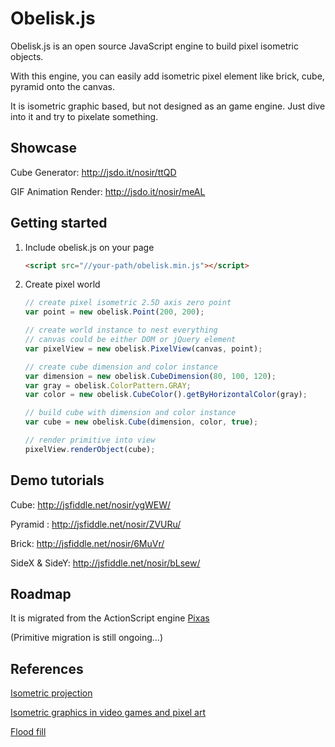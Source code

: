 # Obelisk.js

Obelisk.js is an open source JavaScript engine to build pixel isometric objects.

With this engine, you can easily add isometric pixel element like brick, cube, pyramid onto the canvas.

It is isometric graphic based, but not designed as an game engine. Just dive into it and try to pixelate something.

## Showcase

Cube Generator: http://jsdo.it/nosir/ttQD

GIF Animation Render: http://jsdo.it/nosir/meAL

## Getting started

1. Include obelisk.js on your page

    ```html
    <script src="//your-path/obelisk.min.js"></script>
    ```

2. Create pixel world

    ```javascript
    // create pixel isometric 2.5D axis zero point
    var point = new obelisk.Point(200, 200);

    // create world instance to nest everything
    // canvas could be either DOM or jQuery element
    var pixelView = new obelisk.PixelView(canvas, point);

    // create cube dimension and color instance
    var dimension = new obelisk.CubeDimension(80, 100, 120);
    var gray = obelisk.ColorPattern.GRAY;
    var color = new obelisk.CubeColor().getByHorizontalColor(gray);

    // build cube with dimension and color instance
    var cube = new obelisk.Cube(dimension, color, true);

    // render primitive into view
    pixelView.renderObject(cube);
    ```

## Demo tutorials

Cube: http://jsfiddle.net/nosir/ygWEW/

Pyramid : http://jsfiddle.net/nosir/ZVURu/

Brick: http://jsfiddle.net/nosir/6MuVr/

SideX & SideY: http://jsfiddle.net/nosir/bLsew/

## Roadmap

It is migrated from the ActionScript engine [Pixas](https://github.com/rison/pixas)

(Primitive migration is still ongoing...)

## References

[Isometric projection](http://en.wikipedia.org/wiki/Isometric_projection)

[Isometric graphics in video games and pixel art](http://en.wikipedia.org/wiki/Isometric_graphics_in_video_games_and_pixel_art)

[Flood fill](http://en.wikipedia.org/wiki/Flood_fill)
